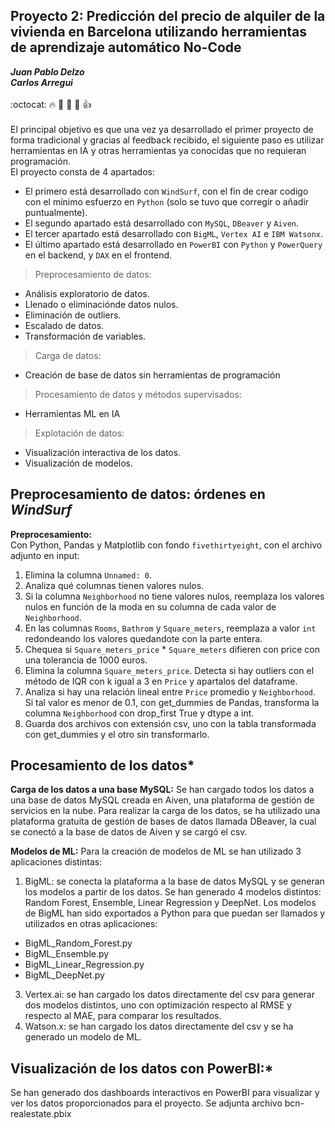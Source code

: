 ## Proyecto 2: Predicción del precio de alquiler de la vivienda en Barcelona utilizando herramientas de aprendizaje automático No-Code
***Juan Pablo Delzo***<br>
***Carlos Arregui***<br> <br>
:octocat: :fire: :pray: :muscle: :walking: :thumbsup:<br> <br>
El principal objetivo es que una vez ya desarrollado el primer proyecto de forma tradicional y gracias al feedback recibido, el siguiente paso es utilizar herramientas en IA y otras herramientas ya conocidas que no requieran programación. <br>
El proyecto consta de 4 apartados: <br>
- El primero está desarrollado con `WindSurf`, con el fin de crear codigo con el mínimo esfuerzo en `Python` (solo se tuvo que corregir o añadir puntualmente).<br>
- El segundo apartado está desarrollado con `MySQL`, `DBeaver` y `Aiven`.<br>
- El tercer apartado está desarrollado con `BigML`, `Vertex AI` e `IBM Watsonx`.<br>
- El último apartado está desarrollado en `PowerBI` con `Python` y `PowerQuery` en el backend, y `DAX` en el frontend. <br>
> Preprocesamiento de datos:
- Análisis exploratorio de datos.
- Llenado o eliminaciónde datos nulos.
- Eliminación de outliers.
- Escalado de datos.
- Transformación de variables.
> Carga de datos:
- Creación de base de datos sin herramientas de programación
> Procesamiento de datos y métodos supervisados:
- Herramientas ML en IA
> Explotación de datos:
- Visualización interactiva de los datos.
- Visualización de modelos. 

## Preprocesamiento de datos: órdenes en *WindSurf*
**Preprocesamiento:** 
<br>
Con Python, Pandas y Matplotlib con fondo `fivethirtyeight`, con el archivo adjunto en input: <br>
1. Elimina la columna `Unnamed: 0`. 
2. Analiza qué columnas tienen valores nulos. 
3. Si la columna `Neighborhood` no tiene valores nulos, reemplaza los valores nulos en función de la moda en su columna de cada valor de `Neighborhood`. 
4. En las columnas `Rooms`, `Bathrom` y `Square_meters`, reemplaza a valor `int` redondeando los valores quedandote con la parte entera.
5. Chequea si `Square_meters_price` * `Square_meters` difieren con price con una tolerancia de 1000 euros. 
6. Elimina la columna `Square_meters_price`. Detecta si hay outliers con el método de IQR con k igual a 3 en `Price` y apartalos del dataframe. 
7. Analiza si hay una relación lineal entre `Price` promedio y `Neighborhood`. Si tal valor es menor de 0.1, con get_dummies de Pandas, transforma la columna `Neighborhood` con drop_first True y dtype a int. 
8. Guarda dos archivos con extensión csv, uno con la tabla transformada con get_dummies y el otro sin transformarlo.

## Procesamiento de los datos*
**Carga de los datos a una base MySQL:**
Se han cargado todos los datos a una base de datos MySQL creada en Aiven, una plataforma de gestión de servicios en la nube. Para realizar la carga de los datos, se ha utilizado una plataforma gratuita de gestión de bases de datos llamada DBeaver, la cual se conectó a la base de datos de Aiven y se cargó el csv.

**Modelos de ML:**
Para la creación de modelos de ML se han utilizado 3 aplicaciones distintas:
1. BigML: se conecta la plataforma a la base de datos MySQL y se generan los modelos a partir de los datos. Se han generado 4 modelos distintos: Random Forest, Ensemble, Linear Regression y DeepNet.
   Los modelos de BigML han sido exportados a Python para que puedan ser llamados y utilizados en otras aplicaciones:
- BigML_Random_Forest.py
- BigML_Ensemble.py
- BigML_Linear_Regression.py
- BigML_DeepNet.py
3. Vertex.ai: se han cargado los datos directamente del csv para generar dos modelos distintos, uno con optimización respecto al RMSE y respecto al MAE, para comparar los resultados.
4. Watson.x: se han cargado los datos directamente del csv y se ha generado un modelo de ML.

## Visualización de los datos con PowerBI:*
Se han generado dos dashboards interactivos en PowerBI para visualizar y ver los datos proporcionados para el proyecto. Se adjunta archivo bcn-realestate.pbix
